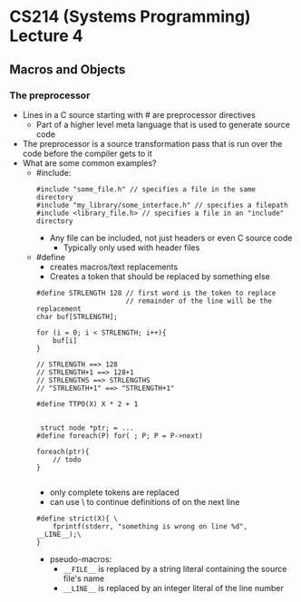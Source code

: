 # CS214 (Systems Programming) Lecture 4
## Macros and Objects

### The preprocessor
- Lines in a C source starting with # are preprocessor directives
    - Part of a higher level meta language that is used to generate source code
- The preprocessor is a source transformation pass that is run over the code before the compiler gets to it
- What are some common examples?
    - #include:
        ```
        #include "some_file.h" // specifies a file in the same directory
        #include "my_library/some_interface.h" // specifies a filepath
        #include <library_file.h> // specifies a file in an "include" directory
        ```
        - Any file can be included, not just headers or even C source code
            - Typically only used with header files
    - #define
        - creates macros/text replacements
        - Creates a token that should be replaced by something else
        ```
        #define STRLENGTH 128 // first word is the token to replace
                              // remainder of the line will be the replacement
        char buf[STRLENGTH];

        for (i = 0; i < STRLENGTH; i++){
            buf[i]
        }

        // STRLENGTH ==> 128
        // STRLENGTH+1 ==> 128+1
        // STRLENGTHS ==> STRLENGTHS
        // "STRLENGTH+1" ==> "STRLENGTH+1"

        #define TTPO(X) X * 2 + 1


         struct node *ptr; = ...
        #define foreach(P) for( ; P; P = P->next)

        foreach(ptr){
            // todo
        }


        ```
        - only complete tokens are replaced
        - can use \ to continue definitions of on the next line
        ```
        #define strict(X){ \
            fprintf(stderr, "something is wrong on line %d", __LINE__);\
        }
        ```
        - pseudo-macros:
            - ```__FILE__``` is replaced by a string literal containing the source file's name
            - ```__LINE__``` is replaced by an integer literal of the line number
        

